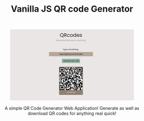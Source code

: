 <div align="center">

# Vanilla JS QR code Generator
<br>

<img src="./demo-ss.png" width="80%" ><br>

A simple QR Code Generator Web Application! Generate as well as download QR codes for anything real quick!


</div>
